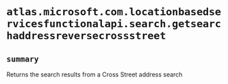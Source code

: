 # `atlas.microsoft.com.locationbasedservicesfunctionalapi.search.getsearchaddressreversecrossstreet`

## `summary`
Returns the search results from a Cross Street address search



